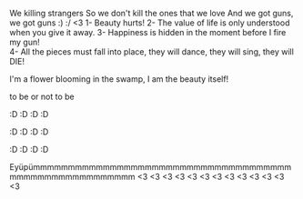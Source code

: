 We killing strangers
So we don't kill the ones that we love
     And we got guns, we got guns
:)
:/
<3
1- Beauty hurts!
2- The value of life is only understood when you give it away.
3- Happiness is hidden in the moment before I fire my gun!                    
4- All the pieces must fall into place, they will dance, they will sing, they will DIE! 
                    
I'm a flower blooming in the swamp, I am the beauty itself!


to be or not to be 

:D :D :D :D

:D :D :D :D 

:D :D :D :D

Eyüpümmmmmmmmmmmmmmmmmmmmmmmmmmmmmmmmmmmmmmmmmmmmmmmmmmmmmmm <3 <3 <3 <3 <3 <3 <3 <3 <3 <3 <3 <3 <3 

